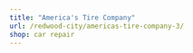 ```yaml
---
title: "America's Tire Company"
url: /redwood-city/americas-tire-company-3/
shop: car repair
---
```

